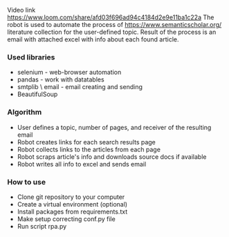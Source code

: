 Video link https://www.loom.com/share/afd03f696ad94c4184d2e9e11ba1c22a
The robot is used to automate the process of  https://www.semanticscholar.org/ literature collection for the user-defined topic. Result of the process is an email with attached excel with info about each found article.

### Used libraries
- selenium - web-browser automation
- pandas - work with datatables
- smtplib \ email - email creating and sending
- BeautifulSoup

### Algorithm
- User defines a topic, number of pages, and receiver of the resulting email
- Robot creates links for each search results page
- Robot collects links to the articles from each page
- Robot scraps article's info and downloads source docs if available
- Robot writes all info to excel and sends email

### How to use
- Clone git repository to your computer
- Create a virtual environment (optional)
- Install packages from requirements.txt
- Make setup correcting conf.py file
- Run script rpa.py
